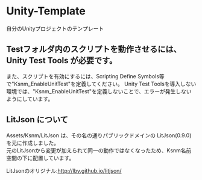 Unity-Template
==============

自分のUnityプロジェクトのテンプレート

## Testフォルダ内のスクリプトを動作させるには、Unity Test Tools が必要です。  
また、スクリプトを有効にするには、Scripting Define Symbols等で"Ksnm_EnableUnitTest"を定義してください。
Unity Test Toolsを導入しない環境では、"Ksnm_EnableUnitTest"を定義しないことで、エラーが発生しないようにしています。

## LitJson について

Assets/Ksnm/LitJson は、その名の通りパブリックドメインの LitJson(0.9.0)を元に作成しました。  
元のLitJsonから変更が加えられて同一の動作ではなくなったため、Ksnm名前空間の下に配置しています。

LitJsonのオリジナル:http://lbv.github.io/litjson/

